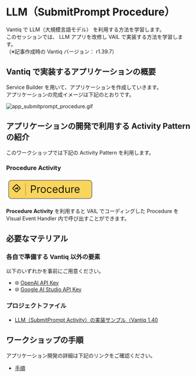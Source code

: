 # LLM（SubmitPrompt Procedure）

Vantiq で LLM（大規模言語モデル） を利用する方法を学習します。  
このセッションでは、 LLM アプリを改修し VAIL で実装する方法を学習します。  
（※記事作成時の Vantiq バージョン： r1.39.7）  

## Vantiq で実装するアプリケーションの概要

Service Builder を用いて、アプリケーションを作成していきます。  
アプリケーションの完成イメージは下記のとおりです。  

![app_submitprompt_procedure.gif](./imgs/app_submitprompt_procedure.gif)

## アプリケーションの開発で利用する Activity Pattern の紹介

このワークショップでは下記の Activity Pattern を利用します。

### Procedure Activity

![activitypattern_procedure.png](./imgs/activitypattern_procedure.png)

**Procedure Activity** を利用すると VAIL でコーディングした Procedure を Visual Event Handler 内で呼び出すことができます。  

## 必要なマテリアル

### 各自で準備する Vantiq 以外の要素

以下のいずれかを事前にご用意ください。

- :globe_with_meridians: [OpenAI API Key](https://platform.openai.com/api-keys)
- :globe_with_meridians: [Google AI Studio API Key](https://aistudio.google.com/app/apikey)

### プロジェクトファイル

- [LLM（SubmitPrompt Activity）の実装サンプル（Vantiq 1.40](./../data/llm_submitprompt-activity_1.40.zip)

## ワークショップの手順

アプリケーション開発の詳細は下記のリンクをご確認ください。  

- [手順](./instruction.md)
